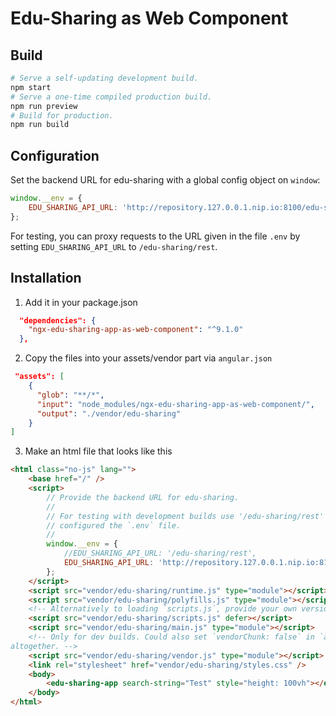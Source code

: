 # Edu-Sharing as Web Component

## Build

```sh
# Serve a self-updating development build.
npm start
# Serve a one-time compiled production build.
npm run preview
# Build for production.
npm run build
```

## Configuration

Set the backend URL for edu-sharing with a global config object on `window`:

```js
window.__env = {
    EDU_SHARING_API_URL: 'http://repository.127.0.0.1.nip.io:8100/edu-sharing/rest',
};
```

For testing, you can proxy requests to the URL given in the file `.env` by setting `EDU_SHARING_API_URL` to `/edu-sharing/rest`.

## Installation

1. Add it in your package.json

```json
  "dependencies": {
    "ngx-edu-sharing-app-as-web-component": "^9.1.0"
  },
```

2. Copy the files into your assets/vendor part via `angular.json`

```json
 "assets": [
    {
      "glob": "**/*",
      "input": "node_modules/ngx-edu-sharing-app-as-web-component/",
      "output": "./vendor/edu-sharing"
    }
]
```

3. Make an html file that looks like this

```html
<html class="no-js" lang="">
    <base href="/" />
    <script>
        // Provide the backend URL for edu-sharing.
        //
        // For testing with development builds use '/edu-sharing/rest' for a proxy to the URL
        // configured the `.env` file.
        //
        window.__env = {
            //EDU_SHARING_API_URL: '/edu-sharing/rest',
            EDU_SHARING_API_URL: 'http://repository.127.0.0.1.nip.io:8100/edu-sharing/rest',
        };
    </script>
    <script src="vendor/edu-sharing/runtime.js" type="module"></script>
    <script src="vendor/edu-sharing/polyfills.js" type="module"></script>
    <!-- Alternatively to loading `scripts.js`, provide your own versions of jQuery.  -->
    <script src="vendor/edu-sharing/scripts.js" defer></script>
    <script src="vendor/edu-sharing/main.js" type="module"></script>
    <!-- Only for dev builds. Could also set `vendorChunk: false` in `angular.json` to omit
altogether. -->
    <script src="vendor/edu-sharing/vendor.js" type="module"></script>
    <link rel="stylesheet" href="vendor/edu-sharing/styles.css" />
    <body>
        <edu-sharing-app search-string="Test" style="height: 100vh"></edu-sharing-app>
    </body>
</html>
```
